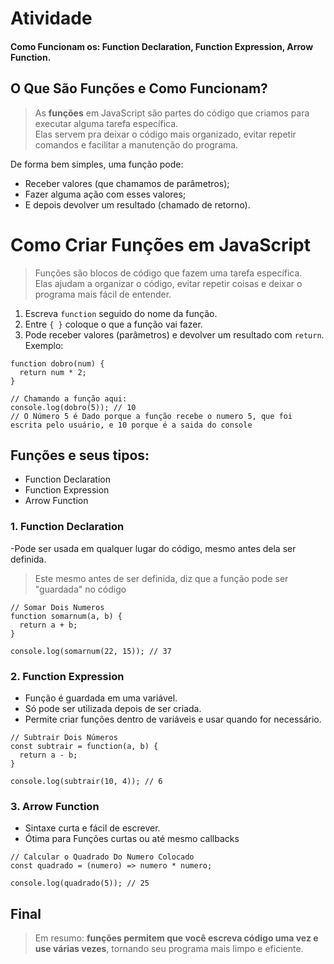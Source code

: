 # Atividade
#### Como Funcionam os: Function Declaration, Function Expression, Arrow Function.
## O Que São Funções e Como Funcionam?
>As **funções** em JavaScript são partes do código que criamos para executar alguma tarefa específica.  
Elas servem pra deixar o código mais organizado, evitar repetir comandos e facilitar a manutenção do programa.

De forma bem simples, uma função pode:
- Receber valores (que chamamos de parâmetros);
- Fazer alguma ação com esses valores;
- E depois devolver um resultado (chamado de retorno).

# Como Criar Funções em JavaScript

>Funções são blocos de código que fazem uma tarefa específica.  
Elas ajudam a organizar o código, evitar repetir coisas e deixar o programa mais fácil de entender.
1. Escreva `function` seguido do nome da função.  
2. Entre `{ }` coloque o que a função vai fazer.  
3. Pode receber valores (parâmetros) e devolver um resultado com `return`.
Exemplo:
```
function dobro(num) {
  return num * 2;
}

// Chamando a função aqui:
console.log(dobro(5)); // 10
// O Número 5 é Dado porque a função recebe o numero 5, que foi escrita pelo usuário, e 10 porque é a saida do console
```

## Funções e seus tipos:
- Function Declaration
- Function Expression
- Arrow Function
### 1. Function Declaration
-Pode ser usada em qualquer lugar do código, mesmo antes dela ser definida.
> Este mesmo antes de ser definida, diz que a função pode ser "guardada" no código

```
// Somar Dois Numeros
function somarnum(a, b) {
  return a + b;
}

console.log(somarnum(22, 15)); // 37
```

### 2. Function Expression
- Função é guardada em uma variável.
- Só pode ser utilizada depois de ser criada.
- Permite criar funções dentro de variáveis e usar quando for necessário.
```
// Subtrair Dois Números
const subtrair = function(a, b) {
  return a - b;
}

console.log(subtrair(10, 4)); // 6
```
### 3. Arrow Function
- Sintaxe curta e fácil de escrever.
- Ótima para Funções curtas ou até mesmo callbacks
```
// Calcular o Quadrado Do Numero Colocado
const quadrado = (numero) => numero * numero;

console.log(quadrado(5)); // 25
```

## Final
> Em resumo: **funções permitem que você escreva código uma vez e use várias vezes**, tornando seu programa mais limpo e eficiente.
